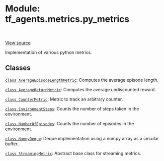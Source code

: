 <div itemscope itemtype="http://developers.google.com/ReferenceObject">
<meta itemprop="name" content="tf_agents.metrics.py_metrics" />
<meta itemprop="path" content="Stable" />
</div>

# Module: tf_agents.metrics.py_metrics

<table class="tfo-notebook-buttons tfo-api" align="left">
</table>

<a target="_blank" href="https://github.com/tensorflow/agents/tree/master/tf_agents/metrics/py_metrics.py">View
source</a>

Implementation of various python metrics.

<!-- Placeholder for "Used in" -->


## Classes

[`class AverageEpisodeLengthMetric`](../../tf_agents/metrics/py_metrics/AverageEpisodeLengthMetric.md): Computes the average episode length.

[`class AverageReturnMetric`](../../tf_agents/metrics/py_metrics/AverageReturnMetric.md): Computes the average undiscounted reward.

[`class CounterMetric`](../../tf_agents/metrics/py_metrics/CounterMetric.md): Metric to track an arbitrary counter.

[`class EnvironmentSteps`](../../tf_agents/metrics/py_metrics/EnvironmentSteps.md): Counts the number of steps taken in the environment.

[`class NumberOfEpisodes`](../../tf_agents/metrics/py_metrics/NumberOfEpisodes.md): Counts the number of episodes in the environment.

[`class NumpyDeque`](../../tf_agents/metrics/py_metrics/NumpyDeque.md): Deque implementation using a numpy array as a circular buffer.

[`class StreamingMetric`](../../tf_agents/metrics/py_metrics/StreamingMetric.md): Abstract base class for streaming metrics.

